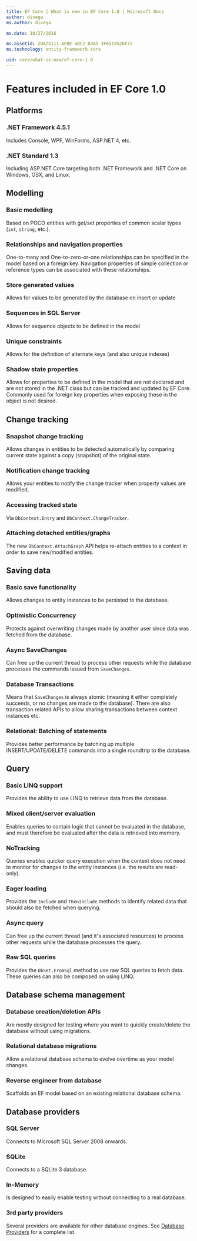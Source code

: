 ```yaml
---
title: EF Core | What is new in EF Core 1.0 | Microsoft Docs
author: divega
ms.author: divega

ms.date: 10/27/2016

ms.assetid: 20A25111-AEBE-4BC2-83A5-3F651952DF72
ms.technology: entity-framework-core

uid: core/what-is-new/ef-core-1.0
---
```

# Features included in EF Core 1.0

## Platforms
### .NET Framework 4.5.1
Includes Console, WPF, WinForms, ASP.NET 4, etc.
### .NET Standard 1.3
Including ASP.NET Core targeting both .NET Framework and .NET Core on Windows, OSX, and Linux.

## Modelling
### Basic modelling
Based on POCO entities with get/set properties of common scalar types (`int`, `string`, etc.).
### Relationships and navigation properties
One-to-many and One-to-zero-or-one relationships can be specified in the model based on a foreign key. Navigation properties of simple collection or reference types can be associated with these relationships.
### Store generated values
Allows for values to be generated by the database on insert or update
### Sequences in SQL Server
Allows for sequence objects to be defined in the model
### Unique constraints
Allows for the definition of alternate keys (and also  unique indexes)
### Shadow state properties
Allows for properties to be defined in the model that are not declared and are not stored in the .NET class but can be tracked and updated by EF Core. Commonly used for foreign key properties when exposing these in the object is not desired.

## Change tracking
### Snapshot change tracking
Allows changes in entities to be detected automatically by comparing current state against a copy (snapshot) of the original state.
### Notification change tracking
Allows your entities to notify the change tracker when property values are modified.
### Accessing tracked state
Via `DbContext.Entry` and `DbContext.ChangeTracker`.
### Attaching detached entities/graphs
The new `DbContext.AttachGraph` API helps re-attach entities to a context in order to save new/modified entities.

## Saving data
### Basic save functionality
Allows changes to entity instances to be persisted to the database.
### Optimistic Concurrency
Protects against overwriting changes made by another user since data was fetched from the database.
### Async SaveChanges
Can free up the current thread to process other requests while the database processes the commands issued from `SaveChanges`.
### Database Transactions
Means that `SaveChanges` is always atomic (meaning it either completely succeeds, or no changes are made to the database). There are also transaction related APIs to allow sharing transactions between context instances etc.
### Relational: Batching of statements
Provides better performance by batching up multiple INSERT/UPDATE/DELETE commands into a single roundtrip to the database.

## Query
### Basic LINQ support
Provides the ability to use LINQ to retrieve data from the database.
### Mixed client/server evaluation
Enables queries to contain logic that cannot be evaluated in the database, and must therefore be evaluated after the data is retrieved into memory.
### NoTracking
Queries enables quicker query execution when the context does not need to monitor for changes to the entity instances (i.e. the results are read-only).
### Eager loading
Provides the `Include` and `ThenInclude` methods to identify related data that should also be fetched when querying.
### Async query
Can free up the current thread (and it's associated resources) to process other requests while the database processes the query.
### Raw SQL queries
Provides the `DbSet.FromSql` method to use raw SQL queries to fetch data. These queries can also be composed on using LINQ.

## Database schema management 		
### Database creation/deletion APIs
Are mostly designed for testing where you want to quickly create/delete the database without using migrations.
### Relational database migrations
Allow a relational database schema to evolve overtime as your model changes.
### Reverse engineer from database
Scaffolds an EF model based on an existing relational database schema.

## Database providers
### SQL Server
Connects to Microsoft SQL Server 2008 onwards.
### SQLite
Connects to a SQLite 3 database.
### In-Memory
Is designed to easily enable testing without connecting to a real database.
### 3rd party providers
Several providers are available for other database engines. See [Database Providers](../providers/index) for a complete list.
